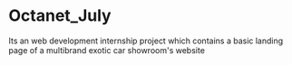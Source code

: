 # Octanet_July
Its an web development internship project  which contains a basic landing page of a multibrand exotic car showroom's website
